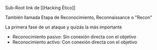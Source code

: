 Sub-Root link de [[Hacking Ético]]

También llamada Etapa de Reconocimiento, Reconnaissance o "Recon"

La primera fase de un ataque y quizás la más importante


- Reconocimiento pasivo: Sin conexión directa con el objetivo
- Reconocimiento activo: Con conexión directa con el objetivo